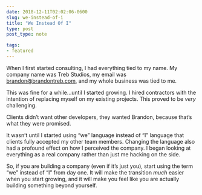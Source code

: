 ```yaml
---
date: 2018-12-11T02:02:06-0600
slug: we-instead-of-i
title: "We Instead Of I"
type: post
post_type: note

tags:
- featured
---
```

When I first started consulting, I had everything tied to my name. My company name was Treb Studios, my email was [brandon@brandontreb.com](mailto:brandon@brandontreb.com), and my whole business was tied to me.


This was fine for a while…until I started growing. I hired contractors with the intention of replacing myself on my existing projects. This proved to be *very* challenging.


Clients didn’t want other developers, they wanted Brandon, because that’s what they were promised.


It wasn’t until I started using “we” language instead of “I” language that clients fully accepted my other team members. Changing the language also had a profound effect on how I perceived the company. I began looking at everything as a real company rather than just me hacking on the side.


So, if you are building a company (even if it’s just you), start using the term “we” instead of “I” from day one. It will make the transition *much* easier when you start growing, and it will make you feel like you are actually building something beyond yourself.



